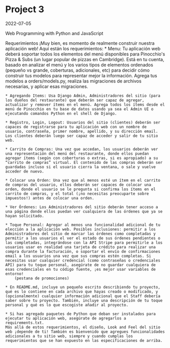 # Project 3

2022-07-05

Web Programming with Python and JavaScript

Requerimientos
¡Muy bien, es momento de realmente construir nuestra aplicación web! Aquí están los requerimientos:
    * Menu: Tu aplicación web deberá soportar todos los elementos del menú disponibles para Pinocchio's Pizza & Subs (un lugar popular de pizzas en Cambridge). Está en tu cuenta, basado en analizar el menú y los varios tipos de elementos ordenados (pequeño vs grande, coberturas, adicionales, etc) para decidir cómo construir tus modelos para representar mejor la información. Agrega tus modelos a orders/models.py, realiza las migraciones de archivos necesarias, y aplicar esas migraciones.

    * Agregando Items: Usa Django Admin, Administradores del sitio (para los dueños del restaurante) que deberán ser capaz de agregar, actualizar y remover ítems en el menú. Agrega todos los ítems desde el menú de Pinocchio en tu base de datos usando ya sea el Admin UI o ejecutando comandos Python en el shell de Django.

    * Registro, Login, Logout: Usuarios del sitio (clientes) deberán ser capaces de registrarse para tu aplicación web con un nombre de usuario, contraseña, primer nombre, apellido, y su dirección email. Los clientes deberán luego ser capaz de acceder y salir de tu sitio web.

    * Carrito de Compras: Una vez que accedan, los usuarios deberán ver una representación del menú del restaurante, donde ellos puedan agregar ítems (según con coberturas o extras, si es apropiado) a su “carrito de compras” virtual. El contenido de las compras deberán ser guardadas incluso si el usuario cierra la ventana, o sale y vuelve acceder de nuevo.

    * Colocar una Orden: Una vez que al menos esté un ítem en el carrito de compras del usuario, ellos deberán ser capaces de colocar una orden, donde el usuario se le pregunta si confirma los ítems en el carrito de compras, y el total (¡no necesitas preocuparte sobre impuestos!) antes de colocar una orden.

    * Ver Órdenes: Los Administradores del sitio deberán tener acceso a una página donde ellos puedan ver cualquiera de las órdenes que ya se hayan solicitado.

    * Toque Personal: Agregar al menos una funcionalidad adicional de tu elección a la aplicación web. Posibles inclusiones: permitir a los Administradores del sitio de marcar las órdenes como completadas y permitir a los usuarios el ver el estado de sus órdenes pendientes o las completadas, integrándose con la API Stripe para permitirle a los usuarios usar en realidad una tarjeta de crédito para realizar una compra durante la facturación, o soportar el envío de confirmaciones email a los usuarios una vez que sus compras estén completas. Si necesitas usar cualquier credencial (como contraseñas o credenciales API) para tu toque personal, asegúrate de no guardar cualquiera de esas credenciales en tu código fuente, ¡es mejor usar variables de entorno!
        (pestana de promociones)

    * En README.md, incluye un pequeño escrito describiendo tu proyecto, qué es lo contiene en cada archivo que hayas creado o modificado, y (opcionalmente) cualquier información adicional que el Staff debería saber sobre tu proyecto. También, incluye una descripción de tu toque personal y qué es lo que escogiste añadir al proyecto.

    * Si has agregado paquetes de Python que deban ser instalados para ejecutar tu aplicación web, asegúrate de agregarlos a requirements.txt.
    Más allá de estos requerimientos, el diseño, Look and Feel del sitio web ¡depende de ti! También es bienvenido que agregues funcionalidades adicionales a tu sitio web, siempre y cuando cumplas los requerimientos que se han expuesto en las especificaciones de arriba.
